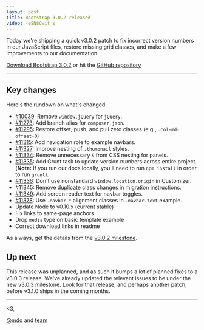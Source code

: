 ```yaml
---
layout: post
title: Bootstrap 3.0.2 released
video: -eSN8Cwit_s
---
```


Today we're shipping a quick v3.0.2 patch to fix incorrect version numbers in our JavaScript files, restore missing grid classes, and make a few improvements to our documentation.

<a class="btn-link" href="https://github.com/twbs/bootstrap/archive/v3.0.2.zip">Download Bootstrap 3.0.2</a> or hit the [GitHub repository](https://github.com/twbs/bootstrap)

-----

## Key changes

Here's the rundown on what's changed:

- [#10039](https://github.com/twbs/bootstrap/issues/10039): Remove `window.jQuery` for `jQuery`.
- [#11273](https://github.com/twbs/bootstrap/issues/11273): Add branch alias for `composer.json`.
- [#11295](https://github.com/twbs/bootstrap/issues/11295): Restore offset, push, and pull zero classes (e.g., `.col-md-offset-0`)
- [#11315](https://github.com/twbs/bootstrap/issues/11315): Add navigation role to example navbars.
- [#11327](https://github.com/twbs/bootstrap/issues/11327): Improve nesting of `.thumbnail` styles.
- [#11334](https://github.com/twbs/bootstrap/issues/11334): Remove unnecessary `&` from CSS nesting for panels.
- [#11335](https://github.com/twbs/bootstrap/issues/11335): Add Grunt task to update version numbers across entire project. (**Note:** If you run our docs locally, you'll need to run `npm install` in order to run `grunt`).
- [#11336](https://github.com/twbs/bootstrap/issues/11336): Don't use nonstandard `window.location.origin` in Customizer.
- [#11345](https://github.com/twbs/bootstrap/issues/11345): Remove duplicate class changes in migration instructions.
- [#11349](https://github.com/twbs/bootstrap/issues/11349): Add screen reader text for navbar toggles.
- [#11378](https://github.com/twbs/bootstrap/issues/11378): Use `.navbar-*` alignment classes in `.navbar-text` example.
- Update Node to v0.10.x (current stable)
- Fix links to same-page anchors
- Drop `media` type on basic template example
- Correct download links in readme

As always, get the details from the [v3.0.2 milestone](https://github.com/twbs/bootstrap/issues?milestone=23&page=1&state=closed).


## Up next

This release was unplanned, and as such it bumps a lot of planned fixes to a v3.0.3 release. We've already updated the relevant issues to be under the new v3.0.3 milestone. Look for that release, and perhaps another patch, before v3.1.0 ships in the coming months.

-----

<3,

[@mdo](https://twitter.com/mdo) and [team](https://github.com/twbs?tab=members)
